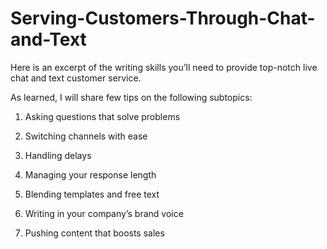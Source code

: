 # Serving-Customers-Through-Chat-and-Text
Here is an excerpt of the writing skills you’ll need to provide top-notch live chat and text customer service.

As learned, I will share few tips on the following subtopics:
1. Asking questions that solve problems
2. Switching channels with ease
3. Handling delays
4. Managing your response length
5. Blending templates and free text

6. Writing in your company’s brand voice

7. Pushing content that boosts sales
